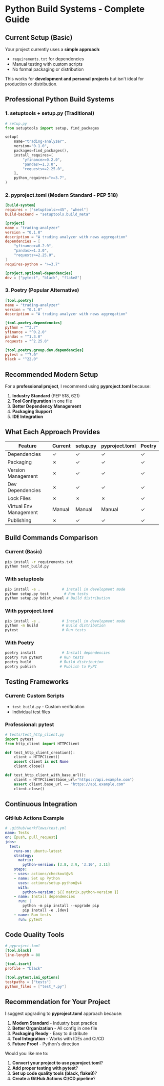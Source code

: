 # Python Build Systems - Complete Guide

## Current Setup (Basic)
Your project currently uses a **simple approach**:
- `requirements.txt` for dependencies
- Manual testing with custom scripts
- No formal packaging or distribution

This works for **development and personal projects** but isn't ideal for production or distribution.

## Professional Python Build Systems

### 1. **setuptools + setup.py** (Traditional)
```python
# setup.py
from setuptools import setup, find_packages

setup(
    name="trading-analyzer",
    version="0.1.0",
    packages=find_packages(),
    install_requires=[
        "yfinance>=0.2.0",
        "pandas>=1.3.0",
        "requests>=2.25.0",
    ],
    python_requires=">=3.7",
)
```

### 2. **pyproject.toml** (Modern Standard - PEP 518)
```toml
[build-system]
requires = ["setuptools>=45", "wheel"]
build-backend = "setuptools.build_meta"

[project]
name = "trading-analyzer"
version = "0.1.0"
description = "A trading analyzer with news aggregation"
dependencies = [
    "yfinance>=0.2.0",
    "pandas>=1.3.0",
    "requests>=2.25.0",
]
requires-python = ">=3.7"

[project.optional-dependencies]
dev = ["pytest", "black", "flake8"]
```

### 3. **Poetry** (Popular Alternative)
```toml
[tool.poetry]
name = "trading-analyzer"
version = "0.1.0"
description = "A trading analyzer with news aggregation"

[tool.poetry.dependencies]
python = "^3.7"
yfinance = "^0.2.0"
pandas = "^1.3.0"
requests = "^2.25.0"

[tool.poetry.group.dev.dependencies]
pytest = "^7.0"
black = "^22.0"
```

## Recommended Modern Setup

For a **professional project**, I recommend using **pyproject.toml** because:

1. **Industry Standard** (PEP 518, 621)
2. **Tool Configuration** in one file
3. **Better Dependency Management**
4. **Packaging Support**
5. **IDE Integration**

## What Each Approach Provides

| Feature | Current | setup.py | pyproject.toml | Poetry |
|---------|---------|----------|----------------|--------|
| Dependencies | ✓ | ✓ | ✓ | ✓ |
| Packaging | ✗ | ✓ | ✓ | ✓ |
| Version Management | ✗ | ✓ | ✓ | ✓ |
| Dev Dependencies | ✗ | ✓ | ✓ | ✓ |
| Lock Files | ✗ | ✗ | ✗ | ✓ |
| Virtual Env Management | Manual | Manual | Manual | ✓ |
| Publishing | ✗ | ✓ | ✓ | ✓ |

## Build Commands Comparison

### Current (Basic)
```bash
pip install -r requirements.txt
python test_build.py
```

### With setuptools
```bash
pip install -e .          # Install in development mode
python setup.py test       # Run tests
python setup.py bdist_wheel # Build distribution
```

### With pyproject.toml
```bash
pip install -e .          # Install in development mode
python -m build           # Build distribution
pytest                    # Run tests
```

### With Poetry
```bash
poetry install            # Install dependencies
poetry run pytest        # Run tests
poetry build             # Build distribution
poetry publish           # Publish to PyPI
```

## Testing Frameworks

### Current: Custom Scripts
- `test_build.py` - Custom verification
- Individual test files

### Professional: pytest
```python
# tests/test_http_client.py
import pytest
from http_client import HTTPClient

def test_http_client_creation():
    client = HTTPClient()
    assert client is not None
    client.close()

def test_http_client_with_base_url():
    client = HTTPClient(base_url="https://api.example.com")
    assert client.base_url == "https://api.example.com"
    client.close()
```

## Continuous Integration

### GitHub Actions Example
```yaml
# .github/workflows/test.yml
name: Tests
on: [push, pull_request]
jobs:
  test:
    runs-on: ubuntu-latest
    strategy:
      matrix:
        python-version: [3.8, 3.9, '3.10', 3.11]
    steps:
    - uses: actions/checkout@v3
    - name: Set up Python
      uses: actions/setup-python@v4
      with:
        python-version: ${{ matrix.python-version }}
    - name: Install dependencies
      run: |
        python -m pip install --upgrade pip
        pip install -e .[dev]
    - name: Run tests
      run: pytest
```

## Code Quality Tools

```toml
# pyproject.toml
[tool.black]
line-length = 88

[tool.isort]
profile = "black"

[tool.pytest.ini_options]
testpaths = ["tests"]
python_files = ["test_*.py"]
```

## Recommendation for Your Project

I suggest upgrading to **pyproject.toml** approach because:

1. **Modern Standard** - Industry best practice
2. **Better Organization** - All config in one file
3. **Packaging Ready** - Easy to distribute
4. **Tool Integration** - Works with IDEs and CI/CD
5. **Future Proof** - Python's direction

Would you like me to:
1. **Convert your project to use pyproject.toml**?
2. **Add proper testing with pytest**?
3. **Set up code quality tools (black, flake8)**?
4. **Create a GitHub Actions CI/CD pipeline**?
